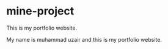 # mine-project
This is my portfolio website.


My name is muhammad uzair and this is my portfolio website.
